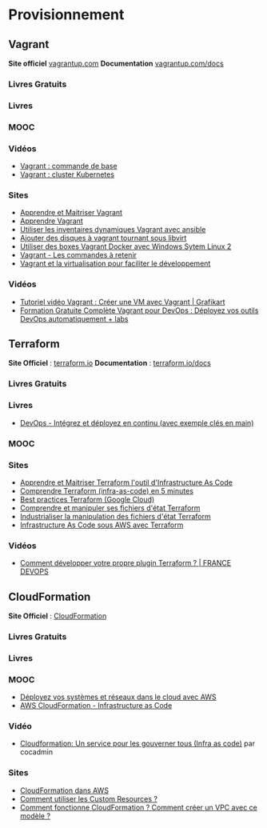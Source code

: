 # Provisionnement
<!--- toc -->

## Vagrant

**Site officiel** [vagrantup.com](https://www.vagrantup.com/)
**Documentation** [vagrantup.com/docs](https://www.vagrantup.com/docs)

### Livres Gratuits

### Livres

### MOOC

### Vidéos

* [Vagrant : commande de base](https://www.youtube.com/watch?v=Q0bIwwZj0JI)
* [Vagrant : cluster Kubernetes](https://www.youtube.com/watch?v=Vcs_9U88EzI)

### Sites

* [Apprendre et Maitriser Vagrant](http://blog.stephane-robert.info/post/introduction-vagrant/)
* [Apprendre Vagrant](https://grafikart.fr/tutoriels/vagrant)
* [Utiliser les inventaires dynamiques Vagrant avec ansible](https://blog.stephane-robert.info/post/vagrant-ansible-inventaire-dynamique.md/)
* [Ajouter des disques à vagrant tournant sous libvirt](https://blog.stephane-robert.info/post/vagrant-libvirt-disk-qcow2/)
* [Utiliser des boxes Vagrant Docker avec Windows Sytem Linux 2](https://blog.stephane-robert.info/post/vagrant-wsl2-docker/)
* [Vagrant - Les commandes à retenir](https://loopbin.dev/tutos/vagrant-les-commandes-a-retenir/)
* [Vagrant et la virtualisation pour faciliter le développement](https://www.synbioz.com/blog/tech/vagrant-et-la-virtualisation-pour-faciliter-le-developpement)

### Vidéos

* [Tutoriel vidéo Vagrant : Créer une VM avec Vagrant | Grafikart](https://grafikart.fr/tutoriels/vm-vagrant-chef-solo-482)
* [Formation Gratuite Complète Vagrant pour DevOps : Déployez vos outils DevOps automatiquement + labs](https://www.youtube.com/watch?v=z4209uoIbmk)

## Terraform

**Site Officiel** : [terraform.io](https://www.terraform.io/)
**Documentation** : [terraform.io/docs](https://www.terraform.io/docs)

### Livres Gratuits

### Livres

* [DevOps - Intégrez et déployez en continu (avec exemple clés en main)](https://amzn.to/3VpfTkt)

### MOOC

### Sites

* [Apprendre et Maitriser Terraform l'outil d'Infrastructure As Code](https://blog.stephane-robert.info/post/introduction-terraform/)
* [Comprendre Terraform (infra-as-code) en 5 minutes](https://cloud.google.com/docs/terraform/best-practices-for-terraform)
* [Best practices Terraform (Google Cloud)](https://cloud.google.com/docs/terraform/best-practices-for-terraform)
* [Comprendre et manipuler ses fichiers d'état Terraform](https://blog.ippon.fr/2022/04/04/terraform-dans-tous-ses-etats-1-2/)
* [Industrialiser la manipulation des fichiers d'état Terraform](https://blog.ippon.fr/2022/04/11/terraform-dans-tous-ses-etats-2-2/)
* [Infrastructure As Code sous AWS avec Terraform](https://connect.ed-diamond.com/GNU-Linux-Magazine/glmf-216/infrastructure-as-code-sous-aws-avec-terraform)

### Vidéos

* [Comment développer votre propre plugin Terraform ? | FRANCE DEVOPS](https://youtu.be/oNHABU-8xfs?t=307)

## CloudFormation

**Site Officiel** : [CloudFormation](https://aws.amazon.com/fr/cloudformation/)

### Livres Gratuits

### Livres

### MOOC

* [Déployez vos systèmes et réseaux dans le cloud avec AWS](https://openclassrooms.com/fr/courses/2035756-deployez-vos-systemes-et-reseaux-dans-le-cloud-avec-aws)
* [AWS CloudFormation - Infrastructure as Code](https://scalastic.io/aws-cloudformation-infrastructure-as-code/)

### Vidéo

* [Cloudformation: Un service pour les gouverner tous (Infra as
  code)](https://www.youtube.com/watch?v=Ti9RXxWcaNg) par cocadmin

### Sites

* [CloudFormation dans AWS](https://easyteam.fr/cloudformation-dans-aws-loutil-indispensable-pour-tirer-pleinement-parti-de-vos-infrastructures-dans-le-cloud/)
* [Comment utiliser les Custom Resources ?](https://blog.wescale.fr/aws-cloudformation-utiliser-les-custom-resources)
* [Comment fonctionne CloudFormation ? Comment créer un VPC avec ce modèle ?](https://www.hebergeurcloud.com/comment-fonctionne-cloudformation-comment-creer-un-vpc-avec-ce-modele/)

